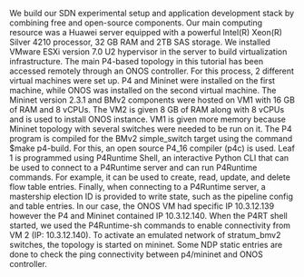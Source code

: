 We build our SDN experimental setup and application development stack by combining free and open-source components.
Our main computing resource was a Huawei server equipped with a powerful Intel(R) Xeon(R) Silver 4210 processor, 32 GB RAM and 2TB SAS storage. 
We installed  VMware ESXi version 7.0 U2 hypervisor in the server to build virtualization infrastructure. 
The main P4-based topology in this tutorial has been accessed remotely through an ONOS controller. 
For this process, 2 different virtual machines were set up. P4 and Mininet were installed on the first machine, while ONOS was installed on the second virtual machine. 
The Mininet version 2.3.1 and BMv2 components were hosted on VM1 with 16 GB of RAM and 8 vCPUs. The VM2 is given 8 GB of RAM along with 8 vCPUs and is used to install ONOS instance. VM1 is given more memory because Mininet topology with several switches were needed to be run on it. 
The P4 program is compiled for the BMv2 simple_switch target using the command $make p4-build. For this, an open source P4_16 compiler (p4c) is used. Leaf 1 is programmed using P4Runtime Shell, an interactive Python CLI that can be used to connect to a P4Runtime server and can run P4Runtime commands. For example, it can be used to create, read, update, and delete flow table entries. 
Finally, when connecting to a P4Runtime server, a mastership election ID is provided to write state, such as the pipeline config and table entries. In our case, the ONOS VM had specific IP 10.3.12.139 however the P4 and Mininet contained IP 10.3.12.140. When the P4RT shell started, we used the P4Runtime-sh commands to enable connectivity from VM 2 (IP: 10.3.12.140). 
To activate an emulated network of stratum_bmv2 switches, the topology is started on mininet. Some NDP static entries are done to check the ping connectivity between p4/mininet and ONOS controller.
